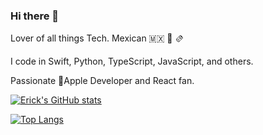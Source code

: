 ### Hi there 👋

Lover of all things Tech. Mexican 🇲🇽 🌮 🫔

I code in Swift, Python, TypeScript, JavaScript, and others.

Passionate Apple Developer and React fan.

[![Erick's GitHub stats](https://github-readme-stats.vercel.app/api?username=Erickdepavo&theme=radical&show_icons=true)](https://github.com/anuraghazra/github-readme-stats)

[![Top Langs](https://github-readme-stats.vercel.app/api/top-langs/?username=Erickdepavo&theme=radical&layout=compact)](https://github.com/anuraghazra/github-readme-stats)

<!--
**Erickdepavo/Erickdepavo** is a ✨ _special_ ✨ repository because its `README.md` (this file) appears on your GitHub profile.

Here are some ideas to get you started:

- 🔭 I’m currently working on ...
- 🌱 I’m currently learning ...
- 👯 I’m looking to collaborate on ...
- 🤔 I’m looking for help with ...
- 💬 Ask me about ...
- 📫 How to reach me: ...
- 😄 Pronouns: ...
- ⚡ Fun fact: ...
-->
